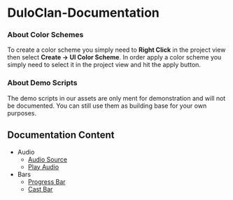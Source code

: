 # DuloClan-Documentation

### About Color Schemes
To create a color scheme you simply need to **Right Click** in the project view then select **Create -> UI Color Scheme**. In order apply a color scheme you simply need to select it in the project view and hit the apply button.

### About Demo Scripts
The demo scripts in our assets are only ment for demonstration and will not be documented. You can still use them as building base for your own purposes.

## Documentation Content
* Audio
  - [Audio Source](audio/audio_source.md)
  - [Play Audio](audio/play_audio.md)
* Bars
  - [Progress Bar](bars/progress_bar.md)
  - [Cast Bar](bars/cast_bar.md)
